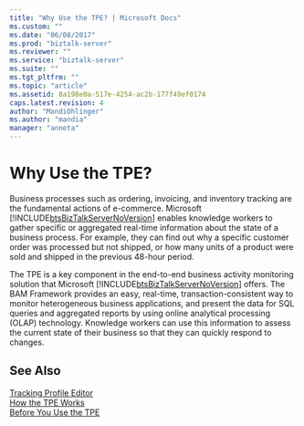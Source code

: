 ```yaml
---
title: "Why Use the TPE? | Microsoft Docs"
ms.custom: ""
ms.date: "06/08/2017"
ms.prod: "biztalk-server"
ms.reviewer: ""
ms.service: "biztalk-server"
ms.suite: ""
ms.tgt_pltfrm: ""
ms.topic: "article"
ms.assetid: 8a198e0a-517e-4254-ac2b-177f49ef0174
caps.latest.revision: 4
author: "MandiOhlinger"
ms.author: "mandia"
manager: "anneta"
---
```

# Why Use the TPE?
Business processes such as ordering, invoicing, and inventory tracking are the fundamental actions of e-commerce. Microsoft [!INCLUDE[btsBizTalkServerNoVersion](../includes/btsbiztalkservernoversion-md.md)] enables knowledge workers to gather specific or aggregated real-time information about the state of a business process. For example, they can find out why a specific customer order was processed but not shipped, or how many units of a product were sold and shipped in the previous 48-hour period.  
  
 The TPE is a key component in the end-to-end business activity monitoring solution that Microsoft [!INCLUDE[btsBizTalkServerNoVersion](../includes/btsbiztalkservernoversion-md.md)] offers. The BAM Framework provides an easy, real-time, transaction-consistent way to monitor heterogeneous business applications, and present the data for SQL queries and aggregated reports by using online analytical processing (OLAP) technology. Knowledge workers can use this information to assess the current state of their business so that they can quickly respond to changes.  
  
## See Also  
 [Tracking Profile Editor](../core/tracking-profile-editor.md)   
 [How the TPE Works](../core/how-the-tpe-works.md)   
 [Before You Use the TPE](../core/before-you-use-the-tpe.md)